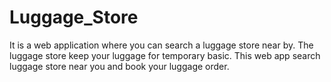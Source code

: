 # Luggage_Store
 It is a web application where you can search a luggage store near by. The luggage store keep your luggage for temporary basic. This web app search luggage store near you and book your luggage order.
